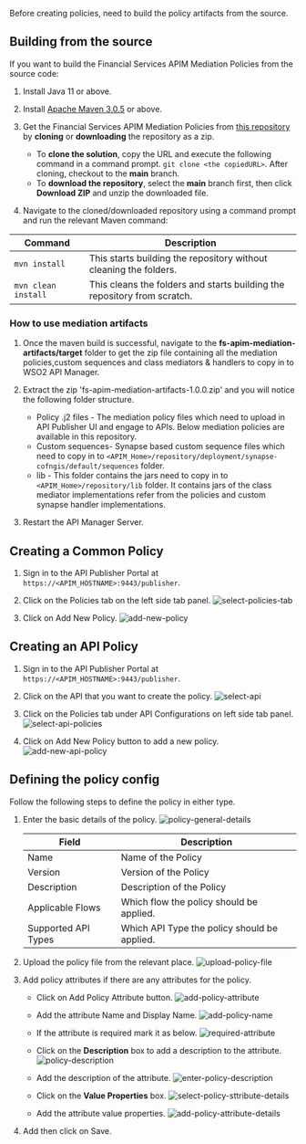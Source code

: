 Before creating policies, need to build the policy artifacts from the source.

## Building from the source

If you want to build the Financial Services APIM Mediation Policies from the source code:

1. Install Java 11 or above.

2. Install [Apache Maven 3.0.5](https://maven.apache.org/download.cgi) or above.

3. Get the Financial Services APIM Mediation Policies from [this repository](https://github.com/wso2/financial-services-apim-mediation-policies.git) by **cloning** or **downloading** the repository as a zip.
    * To **clone the solution**, copy the URL and execute the following command in a command prompt.
      `git clone <the copiedURL>`. After cloning, checkout to the **main** branch.
    * To **download the repository**, select the **main** branch first, then click **Download ZIP** and unzip the downloaded file.
    
4. Navigate to the cloned/downloaded repository using a command prompt and run the relevant Maven command:

| Command | Description      |
|---------|--------------------|
| ```mvn install```  | This starts building the repository without cleaning the folders. |
| ```mvn clean install``` | This cleans the folders and starts building the repository from scratch.  |

### How to use mediation artifacts 

1. Once the maven build is successful, navigate to the **fs-apim-mediation-artifacts/target** folder to get the zip file containing all the mediation policies,custom sequences and class mediators & handlers to copy in to WSO2 API Manager.

2. Extract the zip 'fs-apim-mediation-artifacts-1.0.0.zip' and you will notice the following folder structure.
    - Policy .j2 files - The mediation policy files which need to upload in API Publisher UI and engage to APIs. Below mediation policies are available in this repository.
    - Custom sequences- Synapse based custom sequence files which need to copy in to `<APIM_Home>/repository/deployment/synapse-cofngis/default/sequences` folder.
    - lib - This folder contains the jars need to copy in to `<APIM_Home>/repository/lib` folder. It contains jars of the class mediator implementations refer from the policies and custom synapse handler implementations.
        
3. Restart the API Manager Server.
   

## Creating a Common Policy

1. Sign in to the API Publisher Portal at `https://<APIM_HOSTNAME>:9443/publisher`. 

2. Click on the Policies tab on the left side tab panel.
    ![select-policies-tab](../assets/img/learn/policies/select-policies-tab.png)

3. Click on Add New Policy.
    ![add-new-policy](../assets/img/learn/policies/add-new-policy.png)

## Creating an API Policy

1. Sign in to the API Publisher Portal at `https://<APIM_HOSTNAME>:9443/publisher`. 

2. Click on the API that you want to create the policy.
    ![select-api](../assets/img/learn/policies/select-api.png)

3. Click on the Policies tab under API Configurations on left side tab panel.
    ![select-api-policies](../assets/img/learn/policies/select-api-policies.png)

4. Click on Add New Policy button to add a new policy.
    ![add-new-api-policy](../assets/img/learn/policies/add-new-api-policy.png)

## Defining the policy config

Follow the following steps to define the policy in either type.

1. Enter the basic details of the policy.
    ![policy-general-details](../assets/img/learn/policies/policy-general-details.png)

    | Field | Description |
    | ----- | ----------- |
    | Name | Name of the Policy |
    | Version | Version of the Policy |
    | Description | Description of the Policy |
    | Applicable Flows | Which flow the policy should be applied. |
    | Supported API Types | Which API Type the policy should be applied. |

2. Upload the policy file from the relevant place.
    ![upload-policy-file](../assets/img/learn/policies/upload-policy-file.png)

3. Add policy attributes if there are any attributes for the policy.
    - Click on Add Policy Attribute button.
        ![add-policy-attribute](../assets/img/learn/policies/add-policy-attribute.png)

    - Add the attribute Name and Display Name.
        ![add-policy-name](../assets/img/learn/policies/add-policy-name.png)

    - If the attribute is required mark it as below.
        ![required-attribute](../assets/img/learn/policies/required-attribute.png)

    - Click on the **Description** box to add a description to the attribute.
        ![policy-description](../assets/img/learn/policies/policy-description.png)

    - Add the description of the attribute.
        ![enter-policy-description](../assets/img/learn/policies/enter-policy-description.png)

    - Click on the **Value Properties** box.
        ![select-policy-sttribute-details](../assets/img/learn/policies/select-policy-sttribute-details.png)

    - Add the attribute value properties.
        ![add-policy-attribute-details](../assets/img/learn/policies/add-policy-attribute-details.png)

4. Add then click on Save.
